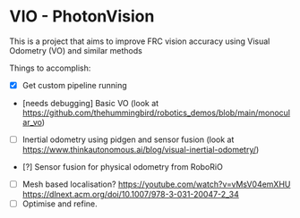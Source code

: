# VIO - PhotonVision
This is a project that aims to improve FRC vision accuracy using Visual Odometry (VO) and similar methods

Things to accomplish:
- [x] Get custom pipeline running
- [needs debugging] Basic VO (look at https://github.com/thehummingbird/robotics_demos/blob/main/monocular_vo)
- [ ] Inertial odometry using pidgen and sensor fusion (look at https://www.thinkautonomous.ai/blog/visual-inertial-odometry/)
- [?] Sensor fusion for physical odometry from RoboRiO
- [ ] Mesh based localisation? https://youtube.com/watch?v=vMsV04emXHU https://dlnext.acm.org/doi/10.1007/978-3-031-20047-2_34
- [ ] Optimise and refine.